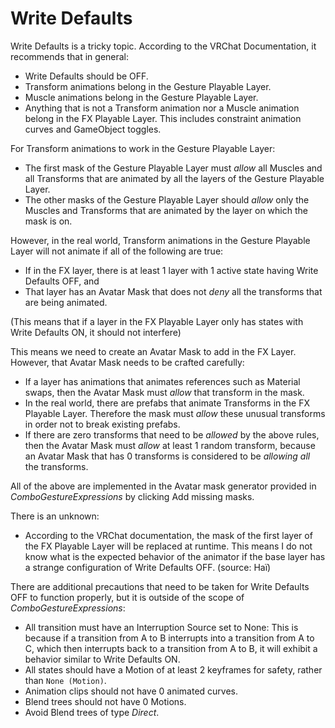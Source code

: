 # Write Defaults

Write Defaults is a tricky topic. According to the VRChat Documentation, it recommends that in general:

- Write Defaults should be OFF.
- Transform animations belong in the Gesture Playable Layer.
- Muscle animations belong in the Gesture Playable Layer.
- Anything that is not a Transform animation nor a Muscle animation belong in the FX Playable Layer. This includes constraint animation curves and GameObject toggles.

For Transform animations to work in the Gesture Playable Layer:

- The first mask of the Gesture Playable Layer must *allow* all Muscles and all Transforms that are animated by all the layers of the Gesture Playable Layer.
- The other masks of the Gesture Playable Layer should *allow* only the Muscles and Transforms that are animated by the layer on which the mask is on.

However, in the real world, Transform animations in the Gesture Playable Layer will not animate if all of the following are true:

- If in the FX layer, there is at least 1 layer with 1 active state having Write Defaults OFF, and
- That layer has an Avatar Mask that does not *deny* all the transforms that are being animated.

(This means that if a layer in the FX Playable Layer only has states with Write Defaults ON, it should not interfere)

This means we need to create an Avatar Mask to add in the FX Layer. However, that Avatar Mask needs to be crafted carefully:

- If a layer has animations that animates references such as Material swaps, then the Avatar Mask must *allow* that transform in the mask.
- In the real world, there are prefabs that animate Transforms in the FX Playable Layer. Therefore the mask must *allow* these unusual transforms in order not to break existing prefabs.
- If there are zero transforms that need to be *allowed* by the above rules, then the Avatar Mask must *allow* at least 1 random transform, because an Avatar Mask that has 0 transforms is considered to be *allowing all* the transforms.

All of the above are implemented in the Avatar mask generator provided in *ComboGestureExpressions* by clicking <span class="hai-btn">Add missing masks</span>.

There is an unknown:

- According to the VRChat documentation, the mask of the first layer of the FX Playable Layer will be replaced at runtime. This means I do not know what is the expected behavior of the animator if the base layer has a strange configuration of Write Defaults OFF. (source: Haï)

There are additional precautions that need to be taken for Write Defaults OFF to function properly, but it is outside of the scope of *ComboGestureExpressions*:

- All transition must have an Interruption Source set to None: This is because if a transition from A to B interrupts into a transition from A to C, which then interrupts back to a transition from A to B, it will exhibit a behavior similar to Write Defaults ON.
- All states should have a Motion of at least 2 keyframes for safety, rather than `None (Motion)`.
- Animation clips should not have 0 animated curves.
- Blend trees should not have 0 Motions.
- Avoid Blend trees of type *Direct*.
